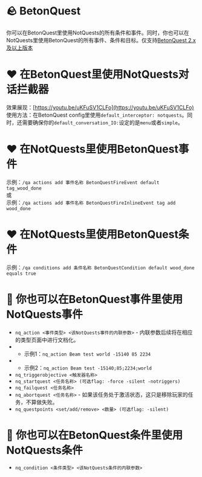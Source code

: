 # 🪨 BetonQuest
你可以在BetonQuest里使用NotQuests的所有条件和事件。同时，你也可以在NotQuests里使用BetonQuest的所有事件、条件和目标。仅支持[BetonQuest 2.x及以上版本](https://docs.betonquest.org/1.12/)
# ❤️ 在BetonQuest里使用NotQuests对话拦截器
效果展现：[https://youtu.be/uKFuSV1CLFo](https://youtu.be/uKFuSV1CLFo)  
使用方法：在BetonQuest config里使用```default_interceptor: notquests```。同时，还需要确保你的```default_conversation_IO:```设定的是```menu```或者```simple```。

# ❤️ 在NotQuests里使用BetonQuest事件
示例：```/qa actions add 事件名称 BetonQuestFireEvent default tag_wood_done```  
或  
示例：```/qa actions add 事件名称 BetonQuestFireInlineEvent tag add wood_done```

# ❤️ 在NotQuests里使用BetonQuest条件
示例：```/qa conditions add 条件名称 BetonQuestCondition default wood_done equals true```

# 💛 你也可以在BetonQuest事件里使用NotQuests事件
+ ```nq_action <事件类型> <该NotQuests事件的内联参数>``` - 内联参数后续将在相应的类型页面中进行文档化。  
+ + 示例1：```nq_action Beam test world -15140 85 2234```
+ + 示例2：```nq_action Beam test -15140;85;2234;world```
+ ```nq_triggerobjective <触发器名称>```
+ ```nq_startquest <任务名称> (可选flag: -force -silent -notriggers)```
+ ```nq_failquest <任务名称>```
+ ```nq_abortquest <任务名称>``` - 如果该任务处于激活状态，这只是移除玩家的任务，不算做失败。  
+ ```nq_questpoints <set/add/remove> <数量> (可选flag: -silent)```

# 💛 你也可以在BetonQuest条件里使用NotQuests条件
+ ```nq_condition <条件类型> <该NotQuests条件的内联参数>```
